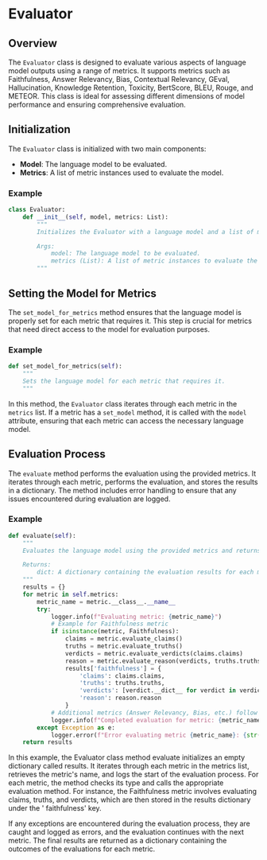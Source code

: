 # Evaluator

## Overview

The `Evaluator` class is designed to evaluate various aspects of language model outputs using a range of metrics. It
supports metrics such as Faithfulness, Answer Relevancy, Bias, Contextual Relevancy, GEval, Hallucination, Knowledge
Retention, Toxicity, BertScore, BLEU, Rouge, and METEOR. This class is ideal for assessing different dimensions of model
performance and ensuring comprehensive evaluation.

## Initialization

The `Evaluator` class is initialized with two main components:

- **Model**: The language model to be evaluated.
- **Metrics**: A list of metric instances used to evaluate the model.

### Example

```python
class Evaluator:
    def __init__(self, model, metrics: List):
        """
        Initializes the Evaluator with a language model and a list of metrics.

        Args:
            model: The language model to be evaluated.
            metrics (List): A list of metric instances to evaluate the model.
        """
```

## Setting the Model for Metrics

The `set_model_for_metrics` method ensures that the language model is properly set for each metric that requires it.
This step is crucial for metrics that need direct access to the model for evaluation purposes.

### Example

```python
def set_model_for_metrics(self):
    """
    Sets the language model for each metric that requires it.
    """
```

In this method, the `Evaluator` class iterates through each metric in the `metrics` list. If a metric has a `set_model`
method, it is called with the `model` attribute, ensuring that each metric can access the necessary language model.

## Evaluation Process

The `evaluate` method performs the evaluation using the provided metrics. It iterates through each metric, performs the
evaluation, and stores the results in a dictionary. The method includes error handling to ensure that any issues
encountered during evaluation are logged.

### Example

```python
def evaluate(self):
    """
    Evaluates the language model using the provided metrics and returns the results.

    Returns:
        dict: A dictionary containing the evaluation results for each metric.
    """
    results = {}
    for metric in self.metrics:
        metric_name = metric.__class__.__name__
        try:
            logger.info(f"Evaluating metric: {metric_name}")
            # Example for Faithfulness metric
            if isinstance(metric, Faithfulness):
                claims = metric.evaluate_claims()
                truths = metric.evaluate_truths()
                verdicts = metric.evaluate_verdicts(claims.claims)
                reason = metric.evaluate_reason(verdicts, truths.truths)
                results['faithfulness'] = {
                    'claims': claims.claims,
                    'truths': truths.truths,
                    'verdicts': [verdict.__dict__ for verdict in verdicts.verdicts],
                    'reason': reason.reason
                }
            # Additional metrics (Answer Relevancy, Bias, etc.) follow a similar pattern.
            logger.info(f"Completed evaluation for metric: {metric_name}")
        except Exception as e:
            logger.error(f"Error evaluating metric {metric_name}: {str(e)}")
    return results
```

In this example, the Evaluator class method evaluate initializes an empty dictionary called results. It iterates through
each metric in the metrics list, retrieves the metric's name, and logs the start of the evaluation process. For each
metric, the method checks its type and calls the appropriate evaluation method. For instance, the Faithfulness metric
involves evaluating claims, truths, and verdicts, which are then stored in the results dictionary under the '
faithfulness' key.

If any exceptions are encountered during the evaluation process, they are caught and logged as errors, and the
evaluation continues with the next metric. The final results are returned as a dictionary containing the outcomes of the
evaluations for each metric.